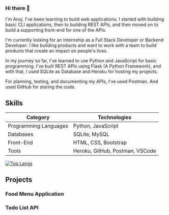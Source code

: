 ### Hi there 👋

I'm Anuj. I've been learning to build web applications. I started with building basic CLI applications, then to building REST APIs, and then moved on to build a supporting front-end for one of the APIs.

I'm currently looking for an Internship as a Full Stack Developer or Backend Developer. I like building products and want to work with a team to build products that create an impact on people's lives.

In my journey so far, I've learned to use Python and JavaScript for basic programming. I've built REST APIs using Flask (A Python Framework), and with that, I used SQLite as Database and Heroku for hosting my projects.

For planning, testing, and documenting my APIs, I've used Postman. And used GitHub for storing the code.

## Skills
|Category |Technologies|
|---|---|
|Programming Languages|Python, JavaScript|
|Databases|SQLite, MySQL|
|Front-End|HTML, CSS, Bootstrap|
|Tools|Heroku, GitHub, Postman, VSCode|

[![Top Langs](https://github-readme-stats.vercel.app/api/top-langs/?username=0xAnujSingh&layout=compact)](https://resume.anuj.works)

## Projects

### Food Menu Application
### Todo List API

<!--
**0xAnujSingh/0xAnujSingh** is a ✨ _special_ ✨ repository because its `README.md` (this file) appears on your GitHub profile.

Here are some ideas to get you started:

- 🔭 I’m currently working on ...
- 🌱 I’m currently learning ...
- 👯 I’m looking to collaborate on ...
- 🤔 I’m looking for help with ...
- 💬 Ask me about ...
- 📫 How to reach me: ...
- 😄 Pronouns: ...
- ⚡ Fun fact: ...
-->
